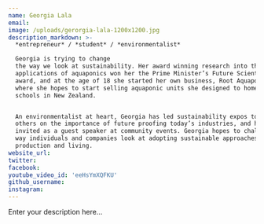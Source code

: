 ```yaml
---
name: Georgia Lala
email:
image: /uploads/gerorgia-lala-1200x1200.jpg
description_markdown: >-
  *entrepreneur* / *student* / *environmentalist*

  Georgia is trying to change
  the way we look at sustainability. Her award winning research into the
  applications of aquaponics won her the Prime Minister’s Future Scientist
  award, and at the age of 18 she started her own business, Root Aquaponics,
  where she hopes to start selling aquaponic units she designed to homes and
  schools in New Zealand.


  An environmentalist at heart, Georgia has led sustainability expos to educate
  others on the importance of future proofing today’s industries, and has been
  invited as a guest speaker at community events. Georgia hopes to challenge the
  way individuals and companies look at adopting sustainable approaches to both
  production and living.
website_url:
twitter:
facebook:
youtube_video_id: 'eeHsYmXQFKU'
github_username:
instagram:
---
```


Enter your description here...
